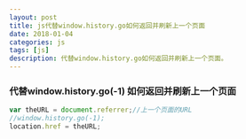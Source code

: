 ```yaml
---
layout: post
title: js代替window.history.go如何返回并刷新上一个页面
date: 2018-01-04
categories: js
tags: [js]
description: 代替window.history.go如何返回并刷新上一个页面。
---
```



### 代替window.history.go(-1) 如何返回并刷新上一个页面

```JavaScript
var theURL = document.referrer;//上一个页面的URL
//window.history.go(-1);
location.href = theURL;
```












